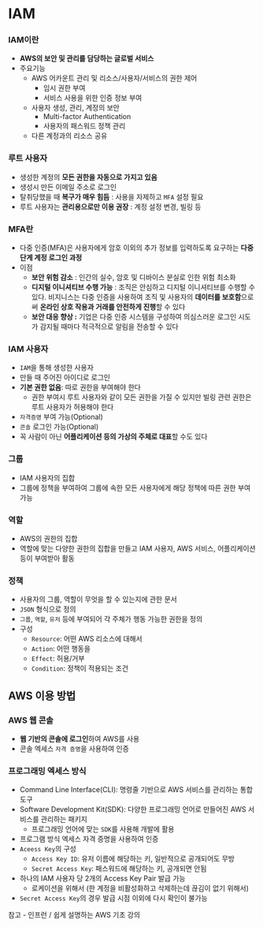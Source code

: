# IAM

### IAM이란

- **AWS의 보안 및 관리를 담당하는 글로벌 서비스**
- 주요기능
    - AWS 어카운트 관리 및 리소스/사용자/서비스의 권한 제어
        - 임시 권한 부여
        - 서비스 사용을 위한 인증 정보 부여
    - 사용자 생성, 관리, 계정의 보안
        - Multi-factor Authentication
        - 사용자의 패스워드 정책 관리
    - 다른 계정과의 리소스 공유

### 루트 사용자

- 생성한 계정의 **모든 권한을 자동으로 가지고  있음**
- 생성시 만든 이메일 주소로 로그인
- 탈취당했을 때 **복구가 매우 힘듬** : 사용을 자제하고 `MFA` 설정 필요
- 루트 사용자는 **관리용으로만 이용 권장** : 계정 설정 변경, 빌링 등

### MFA란

- 다중 인증(MFA)은 사용자에게 암호 이외의 추가 정보를 입력하도록 요구하는 **다중 단계 계정 로그인 과정**
- 이점
    - **보안 위험 감소** : 인간의 실수, 암호 및 디바이스 분실로 인한 위험 최소화
    - **디지털 이니셔티브 수행 가능** : 조직은 안심하고 디지털 이니셔티브를 수행할 수 있다. 비지니스는 다중 인증을 사용하여 조직 및 사용자의 **데이터를 보호함**으로써 **온라인 상호 작용과 거래를 안전하게 진행**할 수 있다
    - **보안 대응 향상 :** 기업은 다중 인증 시스템을 구성하여 의심스러운 로그인 시도가 감지될 때마다 적극적으로 알림을 전송할 수 있다

### IAM 사용자

- `IAM`을 통해 생성한 사용자
- 만들 때 주어진 아이디로 로그인
- **기본 권한 없음**: 따로 권한을 부여해야 한다
    - 권한 부여시 루트 사용자와 같이 모든 권한을 가질 수 있지만 빌링 관련  권한은 루트 사용자가 허용해야 한다
- `자격증명` 부여 가능(Optional)
- `콘솔` 로그인 가능(Optional)
- 꼭 사람이 아닌 **어플리케이션 등의 가상의 주체로 대표**할 수도 있다

### 그룹

- IAM 사용자의 집합
- 그룹에 정책을 부여하여 그룹에 속한 모든 사용자에게 해당 정책에 따른 권한 부여 가능

### 역할

- AWS의 권한의 집합
- 역할에 맞는 다양한 권한의 집합을 만들고 IAM 사용자, AWS 서비스, 어플리케이션등이 부여받아 활동


### 정책

- 사용자의 그룹, 역할이 무엇을 할 수 있는지에 관한 문서
- `JSON` 형식으로 정의
- `그룹`, `역할`, `유저` 등에 부여되어 각 주체가 행동 가능한 권한을 정의
- 구성
    - `Resource`: 어떤 AWS 리소스에 대해서
    - `Action`: 어떤 행동을
    - `Effect`: 허용/거부
    - `Condition`: 정책이 적용되는 조건

## AWS 이용 방법

### AWS 웹 콘솔

- **웹 기반의 콘솔에 로그인**하여 AWS를 사용
- 콘솔 엑세스 `자격 증명`을 사용하여 인증

### 프로그래밍 엑세스 방식

- Command Line Interface(CLI): 명령줄 기반으로 AWS 서비스를 관리하는 통합 도구
- Software Development Kit(SDK): 다양한 프로그래밍 언어로 만들어진 AWS 서비스를 관리하는 패키지
    - 프로그래밍 언어에 맞는 `SDK`를 사용해 개발에 활용
- 프로그램 방식 엑세스 자격 증명을 사용하여 인증
- `Aceess Key`의 구성
    - `Access Key ID`: 유저 이름에 해당하는 키, 일반적으로 공개되어도 무방
    - `Secret Access Key`: 패스워드에 해당하는 키, 공개되면 안됨
- 하나의 IAM 사용자 당 2개의 Access Key Pair 발급 가능
    - 로케이션을 위해서 (한 계정을 비활성화하고 삭제하는데 끊김이 없기 위해서)
- `Secret Access Key`의 경우 발급 시점 이외에 다시 확인이 불가능

참고 - 인프런 / 쉽게 설명하는 AWS 기초 강의